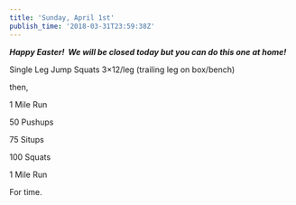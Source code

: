 ```yaml
---
title: 'Sunday, April 1st'
publish_time: '2018-03-31T23:59:38Z'
---
```


***Happy Easter!  We will be closed today but you can do this one at
home!***

Single Leg Jump Squats 3×12/leg (trailing leg on box/bench)

then,

1 Mile Run

50 Pushups

75 Situps

100 Squats

1 Mile Run

For time.

 
